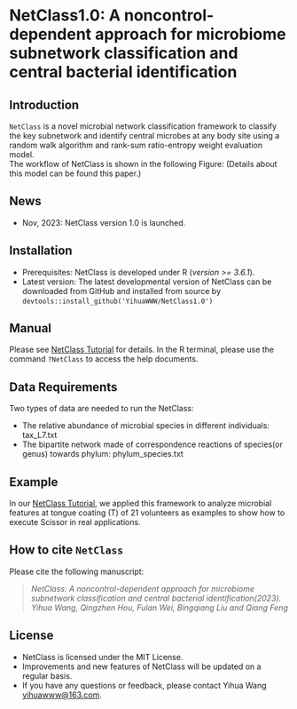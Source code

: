 # NetClass1.0: A noncontrol-dependent approach for microbiome subnetwork classification and central bacterial identification
## Introduction
`NetClass` is a novel microbial network classification framework to classify the key subnetwork and identify central microbes at any body site using a random walk algorithm and rank-sum ratio-entropy weight evaluation model. <br>
The workflow of NetClass is shown in the following Figure: (Details about this model can be found this paper.)
## News
- Nov, 2023: NetClass version 1.0 is launched.
## Installation
- Prerequisites: NetClass is developed under R (*version >= 3.6.1*).
- Latest version: The latest developmental version of NetClass can be downloaded from GitHub and installed from source by `devtools::install_github('YihuaWWW/NetClass1.0')`
## Manual
Please see [NetClass Tutorial](https://htmlpreview.github.io/?https://github.com/YihuaWWW/NetClass1.0/blob/master/vignettes/doc/Tutorial.html) for details. In the R terminal, please use the command `?NetClass` to access the help documents.
## Data Requirements
Two types of data are needed to run the NetClass:

- The relative abundance of microbial species in different individuals: tax_L7.txt
- The bipartite network made of correspondence reactions of species(or genus) towards phylum: phylum_species.txt 
## Example
In our [NetClass Tutorial](https://htmlpreview.github.io/?https://github.com/YihuaWWW/NetClass1.0/blob/master/vignettes/doc/Tutorial.html), we applied this framework to analyze microbial features at tongue coating (T) of 21 volunteers as examples to show how to execute Scissor in real applications.
## How to cite `NetClass`
Please cite the following manuscript:
> *NetClass: A noncontrol-dependent approach for microbiome subnetwork classification and central bacterial identification(2023).<br>* *Yihua Wang, Qingzhen Hou, Fulan Wei, Bingqiang Liu and Qiang Feng*
## License
- NetClass is licensed under the MIT License.
- Improvements and new features of NetClass will be updated on a regular basis.
- If you have any questions or feedback, please contact Yihua Wang yihuawww@163.com.
